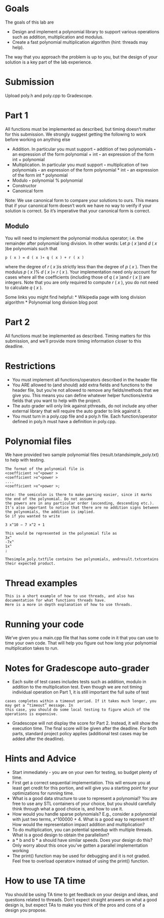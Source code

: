 # Goals

The goals of this lab are

- Design and implement a polynomial library to support various operations such as addition, multiplication
    and modulus.
- Create a fast polynomial multiplication algorithm (hint: threads may help).

The way that you approach the problem is up to you, but the design of your solution is a key part of the lab
experience.

# Submission

Upload poly.h and poly.cpp to Gradescope.

# Part 1

All functions must be implemented as described, but timing doesn’t matter for this submission. We strongly
suggest getting the following to work before working on anything else

- Addition. In particular you must support
    **-** addition of two polynomials
    **-** an expression of the form polynomial + int
    **-** an expression of the form int + polynomial
- Multiplication. In particular you must support
    **-** multiplication of two polynomials
    **-** an expression of the form polynomial * int
    **-** an expression of the form int * polynomial
- Modulo
    **-** polynomial % polynomial
- Constructor
- Canonical form

Note: We use canonical form to compare your solutions to ours. This means that if your canonical form
doesn’t work we have no way to verify if your solution is correct. So it’s imperative that your canonical form
is correct.

## Modulo

You will need to implement the polynomial modulus operator; i.e. the remainder after polynomial long
division. In other words: Let _p_ ( _x_ )and _d_ ( _x_ )be polynomials such that

```
p ( x ) = d ( x )∗ q ( x ) + r ( x )
```
where the degree of _r_ ( _x_ )is strictly less than the degree of _p_ ( _x_ ). Then the modulus _p_ ( _x_ )% _d_ ( _x_ )= _r_ ( _x_ ). Your
implementation need only account for cases where all the coefficients (including those of _q_ ( _x_ )and _r_ ( _x_ )) are
integers. Note that you are only required to compute _r_ ( _x_ ), you do not need to calculate _q_ ( _x_ ).

Some links you might find helpful: * Wikipedia page with long division algorithm * Polynomial long division
blog post

# Part 2

All functions must be implemented as described. Timing matters for this submission, and we’ll provide more
timing information closer to this deadline.


# Restrictions

- You must implement all functions/operators described in the header file
- You ARE allowed to (and should) add extra fields and functions to the header file, but you’re not
    allowed to remove any fields/methods that we give you. This means you can define whatever helper
    functions/extra fields that you want to help with the project.
- The auto grader will only link against pthreads, do not include any other external library that will
    require the auto grader to link against it.
- You must turn in a poly.cpp file and a poly.h file. Each function/operator defined in poly.h must have a
    definition in poly.cpp.

# Polynomial files

We have provided two sample polynomial files (result.txtandsimple_poly.txt) to help with testing.

```
The format of the polynomial file is
<coefficient >x^<power >
<coefficient >x^<power >
....
<coefficient >x^<power >;
```
```
note: the semicolon is there to make parsing easier, since it marks the end of the polynomial. Do not assume
the powers are in any particular order (ascending, descending etc.).
It’s also important to notice that there are no addition signs between the polynomials, the addition is implied.
So if you wanted to write
```
```
3 x^10 − 7 x^2 + 1
```
```
This would be represented in the polynomial file as
3x^
-7x^
1x^
;
```
```
Thesimple_poly.txtfile contains two polynomials, andresult.txtcontains their expected product.
```
# Thread examples

```
This is a short example of how to use threads, and also has documentation for what functions threads have.
Here is a more in depth explanation of how to use threads.
```
# Running your code

We’ve given you a main.cpp file that has some code in it that you can use to time your own code. That will
help you figure out how long your polynomial multiplication takes to run.

# Notes for Gradescope auto-grader

- Each suite of test cases includes tests such as addition, modulo in addition to the multiplication test.
    Even though we are not timing individual operation on Part 1, it is still important the full suite of test


```
cases completes within a timeout period. If it takes much longer, you may get a “timeout” message. In
this case, you should do some local testing to figure which of the operations is expensive.
```
- Gradescope will not display the score for Part 2. Instead, it will show the execution time. The final
    score will be given after the deadline. For both parts, standard project policy applies (additional test
    cases may be added after the deadline).

# Hints and Advice

- Start immediately - you are on your own for testing, so budget plenty of time.
- First get a correct sequential implementation. This will ensure you at least get credit for this portion,
    and will give you a starting point for your optimizations for running time.
- What is a good data structure to use to represent a polynomial? You are free to use any STL containers
    of your choice, but you should carefully think through what a good choice is, and how to use it.
- How would you handle sparse polynomials? E.g., consider a polynomial with just two terms, _x_^100000 + 4.
    What is a good way to represent it? How would the representation impact addition and multiplication?
- To do multiplication, you can potential speedup with multiple threads. What is a good design to obtain
    the parallelism?
- a * b and b * a should have similar speeds. Does your design do this? Only worry about this once
    you’ve gotten a parallel implementation working
- The print() function may be used for debugging and it is not graded. Feel free to overload operator«
    instead of using the print() function.

# How to use TA time

You should be using TA time to get feedback on your design and ideas, and questions related to threads.
Don’t expect straight answers on what a good design is, but expect TAs to make you think of the pros and
cons of a design you propose.


